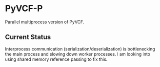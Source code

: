 # PyVCF-P
Parallel multiprocess version of PyVCF.

## Current Status
Interprocess communication (serialization/deserialization) is bottlenecking the main process and slowing down worker processes.  I am looking into using shared memory reference passing to fix this.
